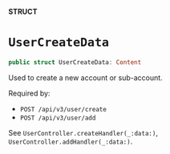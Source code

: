 **STRUCT**

# `UserCreateData`

```swift
public struct UserCreateData: Content
```

Used to create a new account or sub-account.

Required by:
* `POST /api/v3/user/create`
* `POST /api/v3/user/add`

See `UserController.createHandler(_:data:)`, `UserController.addHandler(_:data:)`.
